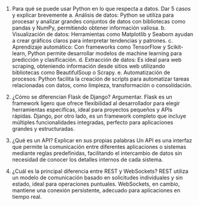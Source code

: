 1. Para qué se puede usar Python en lo que respecta a datos. Dar 5 casos y explicar brevemente
a. Análisis de datos: Python se utiliza para procesar y analizar grandes conjuntos de datos con bibliotecas como pandas y NumPy, permitiendo obtener información valiosa.
b. Visualización de datos: Herramientas como Matplotlib y Seaborn ayudan a crear gráficos claros para interpretar tendencias y patrones.
c. Aprendizaje automático: Con frameworks como TensorFlow y Scikit-learn, Python permite desarrollar modelos de machine learning para predicción y clasificación.
d. Extracción de datos: Es ideal para web scraping, obteniendo información desde sitios web utilizando bibliotecas como BeautifulSoup o Scrapy.
e. Automatización de procesos: Python facilita la creación de scripts para automatizar tareas relacionadas con datos, como limpieza, transformación o consolidación.
   
2. ¿Cómo se diferencian Flask de Django? Argumentar.
   Flask es un framework ligero que ofrece flexibilidad al desarrollador para elegir herramientas específicas,
   ideal para proyectos pequeños y APIs rápidas. Django, por otro lado, es un framework completo que incluye múltiples funcionalidades integradas,
   perfecto para aplicaciones grandes y estructuradas.
   
3. ¿Qué es un API? Explicar en sus propias palabras
   Un API es una interfaz que permite la comunicación entre diferentes aplicaciones o sistemas mediante reglas predefinidas,
   facilitando el intercambio de datos sin necesidad de conocer los detalles internos de cada sistema.
   
4. ¿Cuál es la principal diferencia entre REST y WebSockets?
   REST utiliza un modelo de comunicación basado en solicitudes individuales y sin estado, ideal para operaciones puntuales. WebSockets,
   en cambio, mantiene una conexión persistente, adecuado para aplicaciones en tiempo real.
